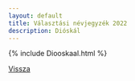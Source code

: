 ```yaml
---
layout: default
title: Választási névjegyzék 2022
description: Dióskál
---
```


{% include Diooskaal.html %}

[Vissza](./)